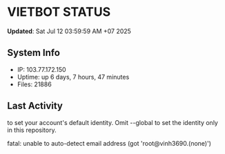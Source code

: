 # VIETBOT STATUS
**Updated**: Sat Jul 12 03:59:59 AM +07 2025

## System Info
- IP: 103.77.172.150
- Uptime: up 6 days, 7 hours, 47 minutes
- Files: 21886

## Last Activity

to set your account's default identity.
Omit --global to set the identity only in this repository.

fatal: unable to auto-detect email address (got 'root@vinh3690.(none)')
